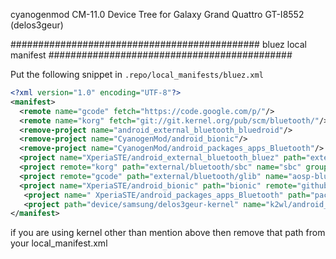 cyanogenmod CM-11.0 Device Tree for Galaxy Grand Quattro GT-I8552 (delos3geur)

#############################################
bluez local manifest
############################################

Put the following snippet in `.repo/local_manifests/bluez.xml`

```xml
<?xml version="1.0" encoding="UTF-8"?>
<manifest>
  <remote name="gcode" fetch="https://code.google.com/p/"/>
  <remote name="korg" fetch="git://git.kernel.org/pub/scm/bluetooth/"/>
  <remove-project name="android_external_bluetooth_bluedroid"/>
  <remove-project name="CyanogenMod/android_bionic"/>
  <remove-project name="CyanogenMod/android_packages_apps_Bluetooth"/>
  <project name="XperiaSTE/android_external_bluetooth_bluez" path="external/bluetooth/bluez" remote="github" revision="cm-11.0" />
  <project remote="korg" path="external/bluetooth/sbc" name="sbc" group="pdk" revision="master"/>
  <project remote="gcode" path="external/bluetooth/glib" name="aosp-bluez.glib" group="pdk" revision="master"/>
  <project name="XperiaSTE/android_bionic" path="bionic" remote="github" revision="cm-11.0" />
   <project name=" XperiaSTE/android_packages_apps_Bluetooth" path="packages/apps/Bluetooth" remote="github" revision="cm-11.0" />
   <project path="device/samsung/delos3geur-kernel" name="k2wl/android_kernel_samsung_delos3geur" remote="github" revision="cm-11.0" />
</manifest>
```
if you are using kernel other than mention above then remove that path from your local_manifest.xml
